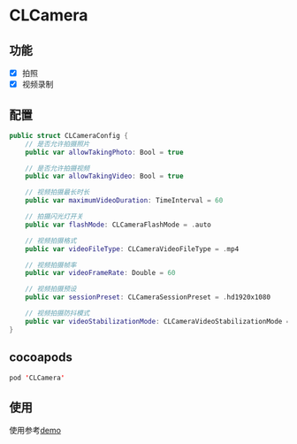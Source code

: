 # CLCamera

## 功能

- [x] 拍照
- [x] 视频录制

## 配置

```swift
public struct CLCameraConfig {
    // 是否允许拍摄照片
    public var allowTakingPhoto: Bool = true

    // 是否允许拍摄视频
    public var allowTakingVideo: Bool = true

    // 视频拍摄最长时长
    public var maximumVideoDuration: TimeInterval = 60

    // 拍摄闪光灯开关
    public var flashMode: CLCameraFlashMode = .auto

    // 视频拍摄格式
    public var videoFileType: CLCameraVideoFileType = .mp4

    // 视频拍摄帧率
    public var videoFrameRate: Double = 60

    // 视频拍摄预设
    public var sessionPreset: CLCameraSessionPreset = .hd1920x1080

    // 视频拍摄防抖模式
    public var videoStabilizationMode: CLCameraVideoStabilizationMode = .off
}
```

## cocoapods

```swift
pod 'CLCamera'
```

## 使用

使用参考[demo](https://github.com/JmoVxia/CLDemo)

